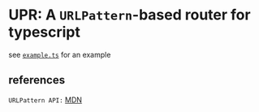 # UPR: A `URLPattern`-based router for typescript

see [`example.ts`](./example.ts) for an example

## references
`URLPattern API:` [MDN](https://developer.mozilla.org/en-US/docs/Web/API/URL_Pattern_API)
